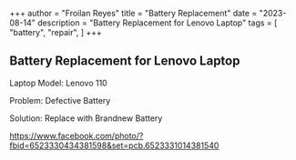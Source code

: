 +++
author = "Froilan Reyes"
title = "Battery Replacement"
date = "2023-08-14"
description = "Battery Replacement for Lenovo Laptop"
tags = [
    "battery",
    "repair",
]
+++

## Battery Replacement for Lenovo Laptop

Laptop Model: Lenovo 110

Problem: Defective Battery

Solution: Replace with Brandnew Battery
<!--more-->

https://www.facebook.com/photo/?fbid=6523330434381598&set=pcb.6523331014381540